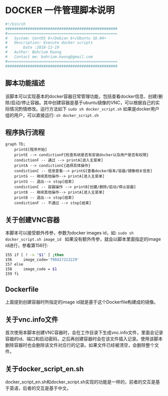 # DOCKER 一件管理脚本说明
```bash
#!/bin/sh
##################################################
#=================================================
#	System: CentOS 6+/Debian 6+/Ubuntu 16.04+
#	Description: Execute docker scripts
#       Date :2018-12-19
#	Author: Bohrium Kwong
#	Contact me: bohrium.kwong@gmail.com
#=================================================
##################################################
```
##  脚本功能描述



该脚本可以实现基本的docker容器日常管理功能，包括查看docker信息、创建/删除/启动/停止容器。其中创建容器是基于ubuntu镜像的VNC，可以根据自己的实际情况酌情修改。运行方法如下
```sudo sh docker_script.sh```
如果是docker用户组的用户，可以直接运行: ```sh docker_script.sh```
##  程序执行流程
```mermaid
graph TD;
	printE[程序开始]
    printE --> condictionF{检查系统是否有安装docker以及用户是否有权限}
    condictionF -- 通过 --> printA[进入主菜单]
    printA --> condictionC{选择具体操作}
    condictionC -- 信息查看--> printG[查看docker版本/容器/镜像相关信息]
    printG -- 继续其他操作--> printA[进入主菜单]
    printG -- 退出--> stop[结束]
    condictionC -- 容器操作 --> printB[创建/删除/启动/停止容器]
    printB -- 继续其他操作--> printA[进入主菜单]
    printB -- 退出--> stop[结束]
    condictionF -- 不通过 --> stop[结束]

```

## 关于创建VNC容器
本脚本可以接受额外传参，参数为docker images id，如:
```sudo sh docker_script.sh image_id ```
如果没有额外传参，就会以脚本里面指定的image id进行，参看第156行:
```bash
155 if [ ! -n "$1" ] ;then
156     image_code='f98d17213229'
157 else
158     image_code = $1
159 fi

```

## Dockerfile
上面提到创建容器时所指定的image id就是基于这个Dockerfile构建成的镜像。

## 关于vnc.info文件
首次使用本脚本创建VNC容器时，会在工作目录下生成vnc.info文件，里面会记录容器的id、端口和启动密码，之后再创建容器时会在该文件插入记录。使用该脚本删除容器时也会删除该文件对应行的记录。如果文件已经被清空，会删除整个文件。

## 关于docker_script_en.sh
docker_script_en.sh和docker_script.sh实现的功能是一样的，前者的交互是基于英语，后者的交互是基于中文。